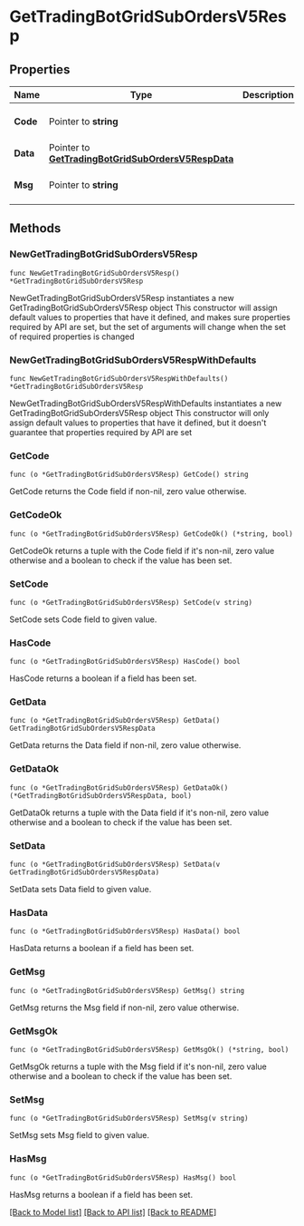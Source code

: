 # GetTradingBotGridSubOrdersV5Resp

## Properties

Name | Type | Description | Notes
------------ | ------------- | ------------- | -------------
**Code** | Pointer to **string** |  | [optional] [default to ""]
**Data** | Pointer to [**GetTradingBotGridSubOrdersV5RespData**](GetTradingBotGridSubOrdersV5RespData.md) |  | [optional] 
**Msg** | Pointer to **string** |  | [optional] [default to ""]

## Methods

### NewGetTradingBotGridSubOrdersV5Resp

`func NewGetTradingBotGridSubOrdersV5Resp() *GetTradingBotGridSubOrdersV5Resp`

NewGetTradingBotGridSubOrdersV5Resp instantiates a new GetTradingBotGridSubOrdersV5Resp object
This constructor will assign default values to properties that have it defined,
and makes sure properties required by API are set, but the set of arguments
will change when the set of required properties is changed

### NewGetTradingBotGridSubOrdersV5RespWithDefaults

`func NewGetTradingBotGridSubOrdersV5RespWithDefaults() *GetTradingBotGridSubOrdersV5Resp`

NewGetTradingBotGridSubOrdersV5RespWithDefaults instantiates a new GetTradingBotGridSubOrdersV5Resp object
This constructor will only assign default values to properties that have it defined,
but it doesn't guarantee that properties required by API are set

### GetCode

`func (o *GetTradingBotGridSubOrdersV5Resp) GetCode() string`

GetCode returns the Code field if non-nil, zero value otherwise.

### GetCodeOk

`func (o *GetTradingBotGridSubOrdersV5Resp) GetCodeOk() (*string, bool)`

GetCodeOk returns a tuple with the Code field if it's non-nil, zero value otherwise
and a boolean to check if the value has been set.

### SetCode

`func (o *GetTradingBotGridSubOrdersV5Resp) SetCode(v string)`

SetCode sets Code field to given value.

### HasCode

`func (o *GetTradingBotGridSubOrdersV5Resp) HasCode() bool`

HasCode returns a boolean if a field has been set.

### GetData

`func (o *GetTradingBotGridSubOrdersV5Resp) GetData() GetTradingBotGridSubOrdersV5RespData`

GetData returns the Data field if non-nil, zero value otherwise.

### GetDataOk

`func (o *GetTradingBotGridSubOrdersV5Resp) GetDataOk() (*GetTradingBotGridSubOrdersV5RespData, bool)`

GetDataOk returns a tuple with the Data field if it's non-nil, zero value otherwise
and a boolean to check if the value has been set.

### SetData

`func (o *GetTradingBotGridSubOrdersV5Resp) SetData(v GetTradingBotGridSubOrdersV5RespData)`

SetData sets Data field to given value.

### HasData

`func (o *GetTradingBotGridSubOrdersV5Resp) HasData() bool`

HasData returns a boolean if a field has been set.

### GetMsg

`func (o *GetTradingBotGridSubOrdersV5Resp) GetMsg() string`

GetMsg returns the Msg field if non-nil, zero value otherwise.

### GetMsgOk

`func (o *GetTradingBotGridSubOrdersV5Resp) GetMsgOk() (*string, bool)`

GetMsgOk returns a tuple with the Msg field if it's non-nil, zero value otherwise
and a boolean to check if the value has been set.

### SetMsg

`func (o *GetTradingBotGridSubOrdersV5Resp) SetMsg(v string)`

SetMsg sets Msg field to given value.

### HasMsg

`func (o *GetTradingBotGridSubOrdersV5Resp) HasMsg() bool`

HasMsg returns a boolean if a field has been set.


[[Back to Model list]](../README.md#documentation-for-models) [[Back to API list]](../README.md#documentation-for-api-endpoints) [[Back to README]](../README.md)


